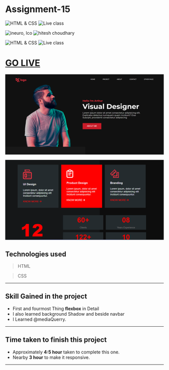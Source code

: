 # Assignment-15 

![HTML & CSS](https://img.shields.io/badge/HTML-CSS-orange)
![Live class](https://img.shields.io/badge/LIVE--CLASS-PROJECT--15-lightgrey)

![ineuro, lco](https://img.shields.io/badge/iNeuron-LCO-green)
![hitesh choudhary](https://img.shields.io/badge/Hitesh--Choudhary-Full--stack--JS--bootcamp-red)


![HTML & CSS](https://img.shields.io/badge/Responsive-orange)
![Live class](https://img.shields.io/badge/design-lightgrey)


# [GO LIVE](https://visual-designer-ineuro-ai.netlify.app/)

![](./Images/project-15.png)

![](./Images/Screenshot%202022-08-29%20205854.png)


  ## Technologies used

> HTML

> CSS

---

## **Skill Gained in the project**

   - First and fourmost Thing **flexbox** in Detail
   - I also learned background Shadow and beside navbar
   - I Learned @mediaQuerry.

___

## Time taken to finish this project

-   Approximately **4:5 hour** taken to complete this one.
- Nearby **3 hour** to make it responsive.

---
